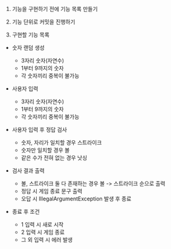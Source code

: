 1. 기능을 구현하기 전에 기능 목록 만들기
2. 기능 단위로 커밋을 진행하기


1. 구현할 기능 목록
- 숫자 랜덤 생성
  - 3자리 숫자(자연수)
  - 1부터 9까지의 숫자
  - 각 숫자끼리 중복이 불가능

- 사용자 입력
  - 3자리 숫자(자연수)
  - 1부터 9까지의 숫자
  - 각 숫자끼리 중복이 불가능

- 사용자 입력 후 정답 검사
  - 숫자, 자리가 일치할 경우 스트라이크
  - 숫자만 일치할 경우 볼
  - 같은 수가 전혀 없는 경우 낫싱
  
- 검사 결과 출력
  - 볼, 스트라이크 둘 다 존재하는 경우 볼 -> 스트라이크 순으로 출력
  - 정답 시 게임 종료 문구 출력
  - 오답 시 IllegalArgumentException 발생 후 종료
  
- 종료 후 조건
  - 1 입력 시 새로 시작
  - 2 입력 시 게임 종료
  - 그 외 입력 시 에러 발생